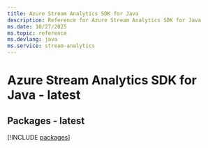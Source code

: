 ```yaml
---
title: Azure Stream Analytics SDK for Java
description: Reference for Azure Stream Analytics SDK for Java
ms.date: 10/27/2025
ms.topic: reference
ms.devlang: java
ms.service: stream-analytics
---
```

# Azure Stream Analytics SDK for Java - latest
## Packages - latest
[!INCLUDE [packages](stream-analytics-index.md)]
